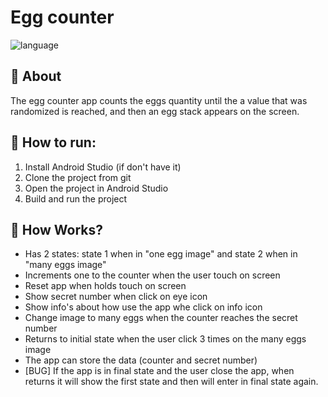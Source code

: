 # Egg counter
<p>
<img alt="language" src="https://img.shields.io/badge/preview-Click%20to%20see%20app%20preview%20here-blue"> 
</p>

## :egg: About
The egg counter app counts the eggs quantity until the a value that was randomized is reached, and then an egg stack appears on the screen.

## 🏁 How to run:
1. Install Android Studio (if don't have it)
2. Clone the project from git
3. Open the project in Android Studio
4. Build and run the project

## :memo: How Works?
- Has 2 states: state 1 when in "one egg image" and state 2 when in "many eggs image"
- Increments one to the counter when the user touch on screen
- Reset app when holds touch on screen
- Show secret number when click on eye icon
- Show info's about how use the app whe click on info icon
- Change image to many eggs when the counter reaches the secret number
- Returns to initial state when the user click 3 times on the many eggs image
- The app can store the data (counter and secret number)
- [BUG] If the app is in final state and the user close the app, when returns it will show the first state and then will enter in final state again.
